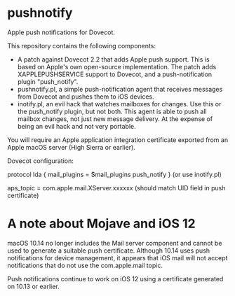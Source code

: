 # pushnotify

Apple push notifications for Dovecot.

This repository contains the following components:

* A patch against Dovecot 2.2 that adds Apple push support. This is based
on Apple's own open-source implementation. The patch adds XAPPLEPUSHSERVICE
support to Dovecot, and a push-notification plugin "push_notify".
* pushnotify.pl, a simple push-notification agent that receives messages from
Dovecot and pushes them to iOS devices.
* inotify.pl, an evil hack that watches mailboxes for changes. Use this or
the push_notify plugin, but not both. This agent is able to push all mailbox
changes, not just new message delivery. At the expense of being an evil hack
and not very portable.

You will require an Apple application integration certificate exported from
an Apple macOS server (High Sierra or earlier).

Dovecot configuration:

protocol lda { 
  mail_plugins = $mail_plugins push_notify 
}
(or use inotify.pl)

aps_topic = com.apple.mail.XServer.xxxxxx
(should match UID field in push certificate)

# A note about Mojave and iOS 12

macOS 10.14 no longer includes the Mail server component and cannot be used
to generate a suitable push certificate. Although 10.14 uses push notifications
for device management, it appears that iOS mail will not accept notifications
that do not use the com.apple.mail topic.

Push notifications continue to work on iOS 12 using a certificate generated on
10.13 or earlier.

